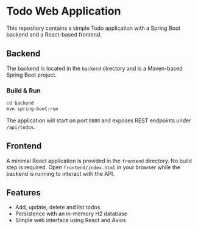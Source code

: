 # Todo Web Application

This repository contains a simple Todo application with a Spring Boot backend and a React-based frontend.

## Backend

The backend is located in the `backend` directory and is a Maven-based Spring Boot project.

### Build & Run

```bash
cd backend
mvn spring-boot:run
```

The application will start on port `8080` and exposes REST endpoints under `/api/todos`.

## Frontend

A minimal React application is provided in the `frontend` directory. No build step is required.
Open `frontend/index.html` in your browser while the backend is running to interact with the API.

## Features

- Add, update, delete and list todos
- Persistence with an in-memory H2 database
- Simple web interface using React and Axios
